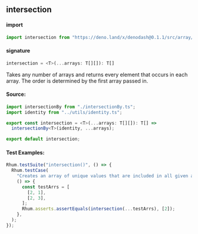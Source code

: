 ## intersection

#### import

```typescript
import intersection from "https://deno.land/x/denodash@0.1.1/src/array/intersection.ts";
```

#### signature

```typescript
intersection = <T>(...arrays: T[][]): T[]
```

Takes any number of arrays and returns every element that occurs in each array.
The order is determined by the first array passed in.

#### Source:

```typescript
import intersectionBy from "./intersectionBy.ts";
import identity from "../utils/identity.ts";

export const intersection = <T>(...arrays: T[][]): T[] =>
  intersectionBy<T>(identity, ...arrays);

export default intersection;
```

#### Test Examples:

```typescript
Rhum.testSuite("intersection()", () => {
  Rhum.testCase(
    "Creates an array of unique values that are included in all given arrays",
    () => {
      const testArrs = [
        [2, 1],
        [2, 3],
      ];
      Rhum.asserts.assertEquals(intersection(...testArrs), [2]);
    },
  );
});
```
